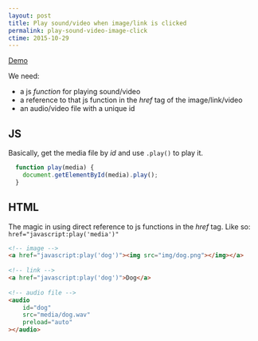 ```yaml
---
layout: post
title: Play sound/video when image/link is clicked
permalink: play-sound-video-image-click
ctime: 2015-10-29
---
```



[Demo](http://codepen.io/aamnah/pen/gazjYa?editors=100)

We need:

- a js _function_ for playing sound/video
- a reference to that js function in the _href_ tag of the image/link/video
- an audio/video file with a unique id

## JS

Basically, get the media file by _id_ and use `.play()` to play it.

```javascript
  function play(media) {
    document.getElementById(media).play();
  }
```


## HTML

The magic in using direct reference to js functions in the _href_ tag. Like so: `href="javascript:play('media')"`

```html
<!-- image --> 
<a href="javascript:play('dog')"><img src="img/dog.png"></img></a>
  
<!-- link -->
<a href="javascript:play('dog')">Dog</a>
  
<!-- audio file -->
<audio
    id="dog"
    src="media/dog.wav"
    preload="auto"
></audio>
```
